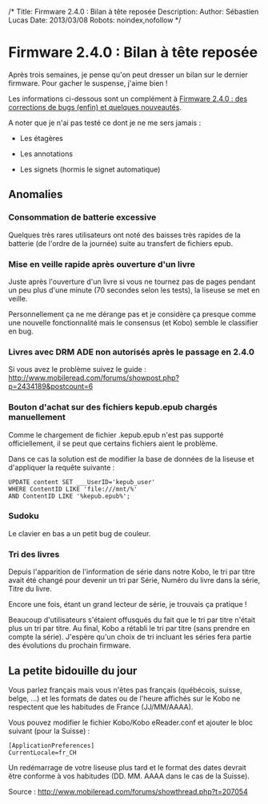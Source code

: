 /*
Title: Firmware 2.4.0 : Bilan à tête reposée
Description: 
Author: Sébastien Lucas
Date: 2013/03/08
Robots: noindex,nofollow
*/
# Firmware 2.4.0 : Bilan à tête reposée

Après trois semaines, je pense qu'on peut dresser un bilan sur le dernier firmware. Pour gacher le suspense, j'aime bien !

Les informations ci-dessous sont un complément à [Firmware 2.4.0 : des corrections de bugs (enfin) et quelques nouveautés](blog/kobo-ereader-touch-56).

A noter que je n'ai pas testé ce dont je ne me sers jamais : 

*	Les étagères

*	Les annotations

*	Les signets (hormis le signet automatique)

## Anomalies

### Consommation de batterie excessive
Quelques très rares utilisateurs ont noté des baisses très rapides de la batterie (de l'ordre de la journée) suite au transfert de fichiers epub.
### Mise en veille rapide après ouverture d'un livre

Juste après l'ouverture d'un livre si vous ne tournez pas de pages pendant un peu plus d'une minute (70 secondes selon les tests), la liseuse se met en veille.

Personnellement ça ne me dérange pas et je considère ça presque comme une nouvelle fonctionnalité mais le consensus (et Kobo) semble le classifier en bug.
### Livres avec DRM ADE non autorisés après le passage en 2.4.0

Si vous avez le problème suivez le guide : http://www.mobileread.com/forums/showpost.php?p=2434189&postcount=6
### Bouton d'achat sur des fichiers kepub.epub chargés manuellement

Comme le chargement de fichier .kepub.epub n'est pas supporté officiellement, il se peut que certains fichiers aient le problème.

Dans ce cas la solution est de modifier la base de données de la liseuse et d'appliquer la requête suivante :

	
	UPDATE content SET ___UserID='kepub_user'
	WHERE ContentID LIKE 'file:///mnt/%'
	AND ContentID LIKE '%kepub.epub%';

### Sudoku

Le clavier en bas a un petit bug de couleur.
### Tri des livres

Depuis l'apparition de l'information de série dans notre Kobo, le tri par titre avait été changé pour devenir un tri par Série, Numéro du livre dans la série, Titre du livre.

Encore une fois, étant un grand lecteur de série, je trouvais ça pratique !

Beaucoup d'utilisateurs s'étaient offusqués du fait que le tri par titre n'était plus un tri par titre. Au final, Kobo a rétabli le tri par titre (sans prendre en compte la série). J'espère qu'un choix de tri incluant les séries fera partie des évolutions du prochain firmware.
## La petite bidouille du jour

Vous parlez français mais vous n'êtes pas français (québécois, suisse, belge, ...) et les formats de dates ou de l'heure affichés sur le Kobo ne respectent que les habitudes de France (JJ/MM/AAAA).

Vous pouvez modifier le fichier Kobo/Kobo eReader.conf et ajouter le bloc suivant (pour la Suisse) :

	
	[ApplicationPreferences]
	CurrentLocale=fr_CH


Un redémarrage de votre liseuse plus tard et le format des dates devrait être conforme à vos habitudes (DD. MM. AAAA dans le cas de la Suisse).

Source : http://www.mobileread.com/forums/showthread.php?t=207054

